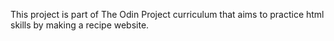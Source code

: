 This project is part of The Odin Project curriculum that aims to practice html skills by making a recipe website.
